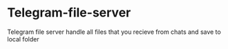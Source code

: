 # Telegram-file-server
Telegram file server handle all files that you recieve from chats and save to local folder
